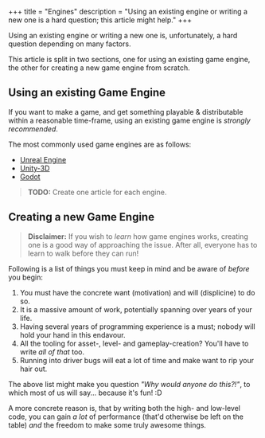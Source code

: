 +++
title = "Engines"
description = "Using an existing engine or writing a new one is a hard question; this article might help."
+++

Using an existing engine or writing a new one is, unfortunately, a hard question depending on many factors.

This article is split in two sections, one for using an existing game engine, the other for creating a new game engine from scratch.

## Using an existing Game Engine

If you want to make a game, and get something playable & distributable within a reasonable time-frame, using an existing game engine is *strongly recommended*.

The most commonly used game engines are as follows:

- [Unreal Engine](https://www.unrealengine.com/)
- [Unity-3D](https://unity.com/)
- [Godot](https://godotengine.org/)

> **TODO:**  Create one article for each engine.

## Creating a new Game Engine

> **Disclaimer:**
> If you wish to *learn* how game engines works, creating one is a good way of approaching the issue.
> After all, everyone has to learn to walk before they can run!

Following is a list of things you must keep in mind and be aware of *before* you begin:

1. You must have the concrete want (motivation) and will (displicine) to do so.
2. It is a massive amount of work, potentially spanning over years of your life.
3. Having several years of programming experience is a must; nobody will hold your hand in this endavour.
4. All the tooling for asset-, level- and gameplay-creation? You'll have to write *all of that* too.
5. Running into driver bugs will eat a lot of time and make want to rip your hair out.

The above list might make you question *"Why would anyone do this?!"*, to which most of us will say... because it's fun! :D

A more concrete reason is, that by writing both the high- and low-level code, you can gain *a lot* of performance (that'd otherwise be left on the table) *and* the freedom to make some truly awesome things.
